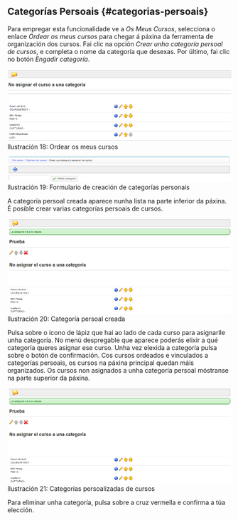 ## Categorías Persoais {#categorias-persoais}

Para empregar esta funcionalidade ve a _Os Meus Cursos_, selecciona o enlace _Ordear os meus cursos_ para chegar á páxina da ferramenta de organización dos cursos. Fai clic na opción _Crear unha_ _categoría persoal de cursos_, e completa o nome da categoría que desexas. Por último, fai clic no botón _Engadir categoría_.

![](../assets/images19.png)Ilustración 18: Ordear os meus cursos

![](../assets/images272.png)Ilustración 19: Formulario de creación de categorías personais

A categoría persoal creada aparece nunha lista na parte inferior da páxina. É posible crear varias categorías persoais de cursos.

![](../assets/images273.png)Ilustración 20: Categoría persoal creada

Pulsa sobre o icono de lápiz que hai ao lado de cada curso para asignarlle unha categoría. No menú despregable que aparece poderás elixir a qué categoría queres asignar ese curso. Unha vez elexida a categoría pulsa sobre o botón de confirmación. Cos cursos ordeados e vinculados a categorías persoais, os cursos na páxina principal quedan máis organizados. Os cursos non asignados a unha categoría persoal móstranse na parte superior da páxina.

![](../assets/images20.png)Ilustración 21: Categorías persoalizadas de cursos

Para eliminar unha categoría, pulsa sobre a cruz vermella e confirma a túa elección.